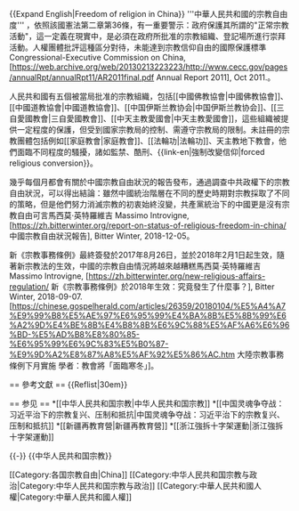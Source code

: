 {{Expand English|Freedom of religion in China}}
'''中華人民共和國的宗教自由度''' ，依照該國憲法第二章第36條，有一重要警示：政府保護其所謂的"正常宗教活動"，這一定義在現實中，是必須在政府所批准的宗教組織、登記場所進行崇拜活動。人權團體批評這種區分對待，未能達到宗教信仰自由的國際保護標準<ref name=CECC2011>Congressional-Executive Commission on China, [https://web.archive.org/web/20130213223223/http://www.cecc.gov/pages/annualRpt/annualRpt11/AR2011final.pdf Annual Report 2011], Oct 2011.</ref>。

人民共和國有五個被當局批准的宗教組織，包括[[中國佛教協會|中國佛教協會]]、[[中國道教協會|中國道教協會]]、[[中国伊斯兰教协会|中国伊斯兰教协会]]、[[三自愛國教會|三自愛國教會]]、[[中天主教愛國會|中天主教愛國會]]，這些組織被提供一定程度的保護，但受到國家宗教局的控制、需遵守宗教局的限制。未註冊的宗教團體包括例如[[家庭教會|家庭教會]]、[[法輪功|法輪功]]、天主教地下教會，他們面臨不同程度的騷擾，諸如監禁、酷刑、{{link-en|強制改變信仰|forced religious conversion}}。<ref name=CECC2011/>

幾乎每個月都會有關於中國宗教自由狀況的報告發布，通過調查中共政權下的宗教自由狀況，可以得出結論：雖然中國統治階層在不同的歷史時期對宗教採取了不同的策略，但是他們努力消滅宗教的初衷始終沒變，共產黨統治下的中國更是沒有宗教自由可言<ref>馬西莫·英特羅維吉 Massimo Introvigne, [https://zh.bitterwinter.org/report-on-status-of-religious-freedom-in-china/ 中國宗教自由狀況報告], Bitter Winter, 2018-12-05</ref>。

新《宗教事務條例》最終簽發於2017年8月26日，並於2018年2月1日起生效，隨著新宗教法的生效，中國的宗教自由情況將越來越糟糕<ref>馬西莫·英特羅維吉 Massimo Introvigne, [https://zh.bitterwinter.org/new-religious-affairs-regulation/ 新《宗教事務條例》於2018年生效：究竟發生了什麼事？], Bitter Winter, 2018-09-07.</ref> <ref>[https://chinese.gospelherald.com/articles/26359/20180104/%E5%A4%A7%E9%99%B8%E5%AE%97%E6%95%99%E4%BA%8B%E5%8B%99%E6%A2%9D%E4%BE%8B%E4%B8%8B%E6%9C%88%E5%AF%A6%E6%96%BD-%E5%AD%B8%E8%80%85-%E6%95%99%E6%9C%83%E5%B0%87-%E9%9D%A2%E8%87%A8%E5%AF%92%E5%86%AC.htm 大陸宗教事務條例下月實施 學者：教會將「面臨寒冬」]</ref>。

== 參考文獻 ==
{{Reflist|30em}}

== 参见 ==
*[[中华人民共和国宗教|中华人民共和国宗教]]
*[[中国灵魂争夺战：习近平治下的宗教复兴、压制和抵抗|中国灵魂争夺战：习近平治下的宗教复兴、压制和抵抗]]
*[[新疆再教育營|新疆再教育營]]
*[[浙江強拆十字架運動|浙江強拆十字架運動]]

{{-}}
{{中华人民共和国宗教}}

[[Category:各国宗教自由|China]]
[[Category:中华人民共和国宗教与政治|Category:中华人民共和国宗教与政治]]
[[Category:中華人民共和國人權|Category:中華人民共和國人權]]